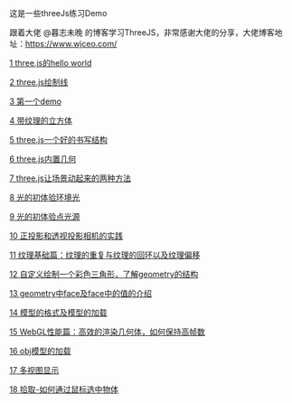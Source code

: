 这是一些threeJs练习Demo

跟着大佬 @暮志未晚 的博客学习ThreeJS，非常感谢大佬的分享，大佬博客地址：https://www.wjceo.com/

[1 three.js的hello world](https://biglazybones.github.io/threeJsDemo/1%20three.js%E7%9A%84hello%20world/)

[2 three.js绘制线](https://biglazybones.github.io/threeJsDemo/2%20three.js%E7%BB%98%E5%88%B6%E7%BA%BF/)

[3 第一个demo](https://biglazybones.github.io/threeJsDemo/3%20%E7%AC%AC%E4%B8%80%E4%B8%AAdemo/)

[4 带纹理的立方体](https://biglazybones.github.io/threeJsDemo/4%20%E5%B8%A6%E7%BA%B9%E7%90%86%E7%9A%84%E7%AB%8B%E6%96%B9%E4%BD%93/)

[5 three.js一个好的书写结构](https://biglazybones.github.io/threeJsDemo/5%20three.js%E4%B8%80%E4%B8%AA%E5%A5%BD%E7%9A%84%E4%B9%A6%E5%86%99%E7%BB%93%E6%9E%84/)

[6 three.js内置几何](https://biglazybones.github.io/threeJsDemo/6%20three.js%E5%86%85%E7%BD%AE%E5%87%A0%E4%BD%95/)

[7 three.js让场景动起来的两种方法](https://biglazybones.github.io/threeJsDemo/7%20three.js%E8%AE%A9%E5%9C%BA%E6%99%AF%E5%8A%A8%E8%B5%B7%E6%9D%A5%E7%9A%84%E4%B8%A4%E7%A7%8D%E6%96%B9%E6%B3%95/)

[8 光的初体验环境光](https://biglazybones.github.io/threeJsDemo/8%20%E5%85%89%E7%9A%84%E5%88%9D%E4%BD%93%E9%AA%8C%E7%8E%AF%E5%A2%83%E5%85%89/)

[9 光的初体验点光源](https://biglazybones.github.io/threeJsDemo/9%20%E5%85%89%E7%9A%84%E5%88%9D%E4%BD%93%E9%AA%8C%E7%82%B9%E5%85%89%E6%BA%90)

[10 正投影和透视投影相机的实践](https://biglazybones.github.io/threeJsDemo/10%20%E6%AD%A3%E6%8A%95%E5%BD%B1%E5%92%8C%E9%80%8F%E8%A7%86%E6%8A%95%E5%BD%B1%E7%9B%B8%E6%9C%BA%E7%9A%84%E5%AE%9E%E8%B7%B5/)

[11 纹理基础篇：纹理的重复与纹理的回环以及纹理偏移](https://biglazybones.github.io/threeJsDemo/11%20%E7%BA%B9%E7%90%86%E5%9F%BA%E7%A1%80%E7%AF%87%EF%BC%9A%E7%BA%B9%E7%90%86%E7%9A%84%E9%87%8D%E5%A4%8D%E4%B8%8E%E7%BA%B9%E7%90%86%E7%9A%84%E5%9B%9E%E7%8E%AF%E4%BB%A5%E5%8F%8A%E7%BA%B9%E7%90%86%E5%81%8F%E7%A7%BB/)

[12 自定义绘制一个彩色三角形，了解geometry的结构](https://biglazybones.github.io/threeJsDemo/12%20%E8%87%AA%E5%AE%9A%E4%B9%89%E7%BB%98%E5%88%B6%E4%B8%80%E4%B8%AA%E5%BD%A9%E8%89%B2%E4%B8%89%E8%A7%92%E5%BD%A2%EF%BC%8C%E4%BA%86%E8%A7%A3geometry%E7%9A%84%E7%BB%93%E6%9E%84/)

[13 geometry中face及face中的值的介绍](https://biglazybones.github.io/threeJsDemo/13%20geometry%E4%B8%ADface%E5%8F%8Aface%E4%B8%AD%E7%9A%84%E5%80%BC%E7%9A%84%E4%BB%8B%E7%BB%8D/)

[14 模型的格式及模型的加载](https://biglazybones.github.io/threeJsDemo/14%20%E6%A8%A1%E5%9E%8B%E7%9A%84%E6%A0%BC%E5%BC%8F%E5%8F%8A%E6%A8%A1%E5%9E%8B%E7%9A%84%E5%8A%A0%E8%BD%BD/)

[15 WebGL性能篇：高效的渲染几何体，如何保持高帧数](https://biglazybones.github.io/threeJsDemo/15%20WebGL%E6%80%A7%E8%83%BD%E7%AF%87%EF%BC%9A%E9%AB%98%E6%95%88%E7%9A%84%E6%B8%B2%E6%9F%93%E5%87%A0%E4%BD%95%E4%BD%93%EF%BC%8C%E5%A6%82%E4%BD%95%E4%BF%9D%E6%8C%81%E9%AB%98%E5%B8%A7%E6%95%B0/)

[16 obj模型的加载](https://biglazybones.github.io/threeJsDemo/16%20obj%E6%A8%A1%E5%9E%8B%E7%9A%84%E5%8A%A0%E8%BD%BD/)

[17 多视图显示](https://biglazybones.github.io/threeJsDemo/17%20%E5%A4%9A%E8%A7%86%E5%9B%BE%E6%98%BE%E7%A4%BA/)

[18 拾取-如何通过鼠标选中物体](https://biglazybones.github.io/threeJsDemo/18%20%E6%8B%BE%E5%8F%96-%E5%A6%82%E4%BD%95%E9%80%9A%E8%BF%87%E9%BC%A0%E6%A0%87%E9%80%89%E4%B8%AD%E7%89%A9%E4%BD%93)